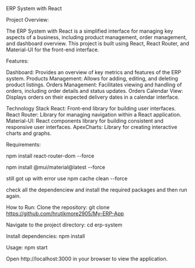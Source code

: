 ERP System with React

Project Overview:

The ERP System with React is a simplified interface for managing key aspects of a business, including product management, order management, and dashboard overview. This project is built using React, React Router, and Material-UI for the front-end interface.

Features:

Dashboard: Provides an overview of key metrics and features of the ERP system. Products Management: Allows for adding, editing, and deleting product listings. Orders Management: Facilitates viewing and handling of orders, including order details and status updates. Orders Calendar View: Displays orders on their expected delivery dates in a calendar interface.

Technology Stack React: Front-end library for building user interfaces. React Router: Library for managing navigation within a React application. Material-UI: React components library for building consistent and responsive user interfaces. ApexCharts: Library for creating interactive charts and graphs.

Requirements: 

npm install react-router-dom --force

npm install @mui/material@latest --force

still got up with error use npm cache clean --force

check all the dependenciew and install the required packages and then run again.

How to Run: Clone the repository: git clone  https://github.com/hrutikmore2905/My-ERP-App

Navigate to the project directory: cd erp-system

Install dependencies: npm install

Usage: npm start

Open http://localhost:3000 in your browser to view the application.


